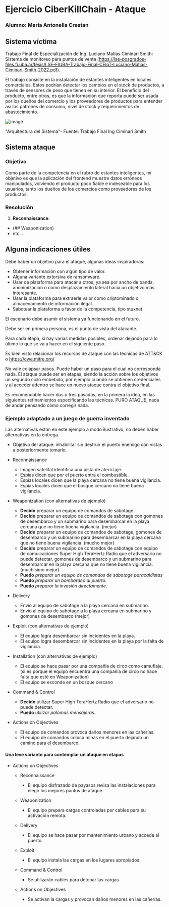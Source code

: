 # Ejercicio CiberKillChain - Ataque

### Alumno: María Antonella Crestan

## Sistema víctima
Trabajo Final de Especialización de Ing. Luciano Matías Ciminari Smith: Sistema de monitoreo para puntos de venta (https://lse-posgrados-files.fi.uba.ar/tesis/LSE-FIUBA-Trabajo-Final-CEIoT-Luciano-Matias-Ciminari-Smith-2022.pdf).

El trabajo consiste en la instalación de estantes inteligentes en locales comerciales. Estos podrían detectar los cambios en el stock de productos, a través de sensores de peso que tienen en su interior. El beneficio del producto, entre otros, es que la información que reporta puede ser usada por los dueños del comercio y los proveedores de productos para entender así los patrones de consumo, nivel de stock y requerimientos de abastecimiento. 

![image](https://github.com/AntonellaCrestan/ceiot_base/assets/141678982/77440134-58e7-40e5-bd60-14a10ca9abbe)

"Arquitectura del Sistema"- Fuente: Trabajo Final Ing Ciminari Smith

## Sistema ataque
### Objetivo
Como parte de la competencia en el rubro de estantes inteligentes, mi objetivo es que la aplicación del frontend muestre datos erróneos manipulados, volviendo el producto poco fiable e indeseable para los usuarios, tanto los dueños de los comercios como proveedores de los productos. 
### Resolución
 1. **Reconnaissance**:
   
 * (## Weaponization)
 * etc...

## Alguna indicaciones útiles

Debe haber un objetivo para el ataque, algunas ideas inspiradoras:

 * Obtener información con algún tipo de valor.
 * Alguna variante extorsiva de ransomware.
 * Usar de plataforma para atacar a otros, ya sea por ancho de banda, anonimización o como desplazamiento lateral hacia un objetivo más interesante.
 * Usar la plataforma para extraerle valor como criptominado o almacenamiento de información ilegal.
 * Sabotear la plataforma a favor de la competencia, tipo stuxnet.

El escenario debe asumir el sistema ya funcionando en el futuro.

Debe ser en primera persona, es el punto de vista del atacante.

Para cada etapa, si hay varias medidas posibles, ordenar dejando para lo último lo que se va a hacer en el siguiente paso.

Es bien visto relacionar los recursos de ataque con las técnicas de ATT&CK o https://cwe.mitre.org/

No vale colapsar pasos. Puede haber un paso para el cual no corresponda nada. El ataque puede ser en etapas, siendo la acción sobre los objetivos un segundo ciclo embebido, por ejemplo cuando se obtienen credenciales y al acceder adentro se hace un nuevo ataque contra el objetivo final.


Es recomendable hacer dos o tres pasadas, en la primera la idea, en las siguientes refinamientos especificando las técnicas.
PURO ATAQUE, nada de andar pensando cómo corregir nada.


### Ejemplo adaptado a un juego de guerra inventado

Las alternativas están en este ejemplo a modo ilustrativo, no deben haber alternativas en la entrega.

* Objetivo del ataque: inhabilitar sin destruir el puerto enemigo con vistas a posteriormente tomarlo.

* Reconnaissance
  - Imagen satelital identifica una pista de aterrizaje.
  - Espías dicen que por el puerto entra el combustible.
  - Espías locales dicen que la playa cercana no tiene buena vigilancia.
  - Espías locales dicen que el bosque cercano no tiene buena vigilancia.

* Weaponization (con alternativas de ejemplo)
  - **Decido** preparar un equipo de comandos de sabotage.
  - **Decido** preparar un equipo de comandos de sabotage con gomones de desembarco y un submarino para desembarcar en la playa cercana que no tiene buena vigilancia. (mejor)
  - **Decido** preparar un equipo de comandos de sabotage, gomones de desembarco y un submarino para desembarcar en la playa cercana que no tiene buena vigilancia. (mucho mejor)
  - **Decido** preparar un equipo de comandos de sabotage con equipo de comuicaciones Super High TeraHertz Radio que el adversario no puede detectar, gomones de desembarco y un submarino para desembarcar en la playa cercana que no tiene buena vigilancia. (muchísimo mejor)
  - **Puedo** *preparar un equipo de comandos de sabotage paracaidistas*
  - **Puedo** *preparar un bombardeo al puerto.*
  - **Puedo** *preparar la invasión directamente.*
  
* Delivery
  - Envío al equipo de sabotage a la playa cercana en submarino.
  - Envío al equipo de sabotage a la playa cercana en submarino y gomones de desembarco (mejor)
  
* Exploit (con alternativas de ejemplo)
  - El equipo logra desembarcar sin incidentes en la playa.
  - El equipo logra desembarcar sin incidentes en la playa por la falta de vigilancia.
  
* Installation (con alternativas de ejemplo)
  - El equipo se hace pasar por una compañia de circo como camuflaje. (si es porque el equipo encuentra una compañía de circo no hace falta que esté en Weaponization)
  - El equipo se esconde en un bosque cercano

* Command & Control
  - **Decido** utilizar Super High TeraHertz Radio que el adversario no puede detectar.
  - **Puedo** *utilizar palomas mensajeras.*
  
* Actions on Objectives
  - El equipo de comandos provoca daños menores en las cañerías.
  - El equipo de comandos coloca minas en el puerto dejando un camino para el desembarco.

#### Una leve variante para contemplar un ataque en etapas

* Actions on Objectives
  * Reconnaissance
    - El equipo disfrazado de payasos revisa las instalaciones para elegir los mejores puntos de ataque.

  * Weaponization
    - El equipo prepara cargas controladas por cables para su activación remota.

  * Delivery
    - El equipo se hace pasar por mantenimiento urbano y accede al puerto.

  * Exploit
    - El equipo instala las cargas en los lugares apropiados.

  * Command & Control
    - Se utilizarán cables para detonar las cargas

  * Actions on Objectives
    - Se activan la cargas y provocan daños menores en las cañerías.


  


  


